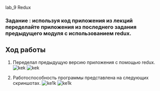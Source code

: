 lab_9 Redux

### Задание : используя код приложения из лекций переделайте приложения из последнего задания предыдущего модуля с использованием redux.


## Ход работы 

1. Переделал предыдущую версию приложения с помощью redux.
   ![kek](https://sun9-60.userapi.com/c855628/v855628864/2333ec/bKMfHoLaJFc.jpg)
   ![kek](https://sun9-18.userapi.com/c855628/v855628864/2333f5/LKbyf-u1u_g.jpg)

2. Работоспособность программы представлена на следующих скриншотах.
    ![ke1k](https://sun9-6.userapi.com/c855628/v855628864/2333db/NRLs1Sotirc.jpg)
    ![ke1k](https://sun9-21.userapi.com/c855628/v855628864/2333e3/7KVpT4fdaFg.jpg)
